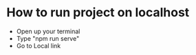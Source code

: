 # How to run project on localhost
- Open up your terminal
- Type "npm run serve"
- Go to Local link
